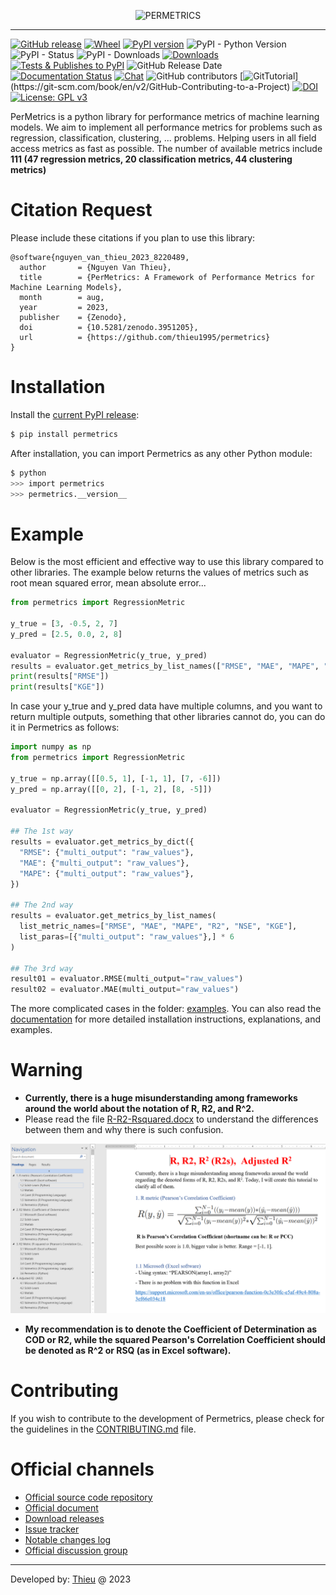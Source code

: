 
<p align="center">
<img style="max-width:100%;" 
src="https://thieu1995.github.io/post/2023-08/permetrics-01.png" 
alt="PERMETRICS"/>
</p>


---

[![GitHub release](https://img.shields.io/badge/release-1.5.0-yellow.svg)](https://github.com/thieu1995/permetrics/releases)
[![Wheel](https://img.shields.io/pypi/wheel/gensim.svg)](https://pypi.python.org/pypi/permetrics) 
[![PyPI version](https://badge.fury.io/py/permetrics.svg)](https://badge.fury.io/py/permetrics)
![PyPI - Python Version](https://img.shields.io/pypi/pyversions/permetrics.svg)
![PyPI - Status](https://img.shields.io/pypi/status/permetrics.svg)
![PyPI - Downloads](https://img.shields.io/pypi/dm/permetrics.svg)
[![Downloads](https://static.pepy.tech/badge/permetrics)](https://pepy.tech/project/permetrics)
[![Tests & Publishes to PyPI](https://github.com/thieu1995/permetrics/actions/workflows/publish-package.yaml/badge.svg)](https://github.com/thieu1995/permetrics/actions/workflows/publish-package.yaml)
![GitHub Release Date](https://img.shields.io/github/release-date/thieu1995/permetrics.svg)
[![Documentation Status](https://readthedocs.org/projects/permetrics/badge/?version=latest)](https://permetrics.readthedocs.io/en/latest/?badge=latest)
[![Chat](https://img.shields.io/badge/Chat-on%20Telegram-blue)](https://t.me/+fRVCJGuGJg1mNDg1)
![GitHub contributors](https://img.shields.io/github/contributors/thieu1995/permetrics.svg)
[![GitTutorial](https://img.shields.io/badge/PR-Welcome-%23FF8300.svg?)](https://git-scm.com/book/en/v2/GitHub-Contributing-to-a-Project)
[![DOI](https://zenodo.org/badge/280617738.svg)](https://zenodo.org/badge/latestdoi/280617738)
[![License: GPL v3](https://img.shields.io/badge/License-GPLv3-blue.svg)](https://www.gnu.org/licenses/gpl-3.0)


PerMetrics is a python library for performance metrics of machine learning models. We aim to implement all 
performance metrics for problems such as regression, classification, clustering, ... problems. Helping users in all 
field access metrics as fast as possible. The number of available metrics include **111 (47 regression metrics, 20 classification metrics, 44 clustering 
metrics)**


# Citation Request 

Please include these citations if you plan to use this library:

```code 
@software{nguyen_van_thieu_2023_8220489,
  author       = {Nguyen Van Thieu},
  title        = {PerMetrics: A Framework of Performance Metrics for Machine Learning Models},
  month        = aug,
  year         = 2023,
  publisher    = {Zenodo},
  doi          = {10.5281/zenodo.3951205},
  url          = {https://github.com/thieu1995/permetrics}
}
```


# Installation

Install the [current PyPI release](https://pypi.python.org/pypi/permetrics):
```sh 
$ pip install permetrics
```

After installation, you can import Permetrics as any other Python module:

```sh
$ python
>>> import permetrics
>>> permetrics.__version__
```

# Example

Below is the most efficient and effective way to use this library compared to other libraries. 
The example below returns the values of metrics such as root mean squared error, mean absolute error...

```python
from permetrics import RegressionMetric

y_true = [3, -0.5, 2, 7]
y_pred = [2.5, 0.0, 2, 8]

evaluator = RegressionMetric(y_true, y_pred)
results = evaluator.get_metrics_by_list_names(["RMSE", "MAE", "MAPE", "R2", "NSE", "KGE"])
print(results["RMSE"])
print(results["KGE"])
```

In case your y_true and y_pred data have multiple columns, and you want to return multiple outputs, something that other libraries cannot do, you can do it in Permetrics as follows:


```python
import numpy as np
from permetrics import RegressionMetric

y_true = np.array([[0.5, 1], [-1, 1], [7, -6]])
y_pred = np.array([[0, 2], [-1, 2], [8, -5]])

evaluator = RegressionMetric(y_true, y_pred)

## The 1st way
results = evaluator.get_metrics_by_dict({
  "RMSE": {"multi_output": "raw_values"},
  "MAE": {"multi_output": "raw_values"},
  "MAPE": {"multi_output": "raw_values"},
})

## The 2nd way
results = evaluator.get_metrics_by_list_names(
  list_metric_names=["RMSE", "MAE", "MAPE", "R2", "NSE", "KGE"],
  list_paras=[{"multi_output": "raw_values"},] * 6
)

## The 3rd way
result01 = evaluator.RMSE(multi_output="raw_values")
result02 = evaluator.MAE(multi_output="raw_values")
```

The more complicated cases in the folder: [examples](/examples). You can also read the [documentation](https://permetrics.readthedocs.io/) 
for more detailed installation instructions, explanations, and examples.



# Warning

* **Currently, there is a huge misunderstanding among frameworks around the world about the notation of R, R2, and R^2.** 
* Please read the file [R-R2-Rsquared.docx](https://github.com/thieu1995/permetrics/blob/master/R-R2-Rsquared.docx) to understand the differences between them and why there is such confusion.

<p align="center"><img src=".github/assets/rr2.png" alt="R" title="R"/></p>

* **My recommendation is to denote the Coefficient of Determination as COD or R2, while the squared Pearson's 
  Correlation Coefficient should be denoted as R^2 or RSQ (as in Excel software).**


# Contributing

If you wish to contribute to the development of Permetrics, please check for the guidelines in the 
[CONTRIBUTING.md](/CONTRIBUTING.md) file.


# Official channels 

* [Official source code repository](https://github.com/thieu1995/permetrics)
* [Official document](https://permetrics.readthedocs.io/)
* [Download releases](https://pypi.org/project/permetrics/) 
* [Issue tracker](https://github.com/thieu1995/permetrics/issues) 
* [Notable changes log](/ChangeLog.md)
* [Official discussion group](https://t.me/+fRVCJGuGJg1mNDg1) 

---

Developed by: [Thieu](mailto:nguyenthieu2102@gmail.com?Subject=Permetrics_QUESTIONS) @ 2023
